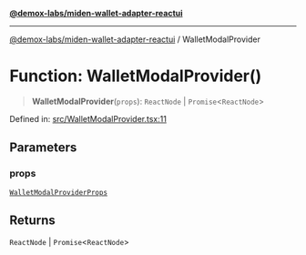 [**@demox-labs/miden-wallet-adapter-reactui**](../README.md)

***

[@demox-labs/miden-wallet-adapter-reactui](../globals.md) / WalletModalProvider

# Function: WalletModalProvider()

> **WalletModalProvider**(`props`): `ReactNode` \| `Promise`\<`ReactNode`\>

Defined in: [src/WalletModalProvider.tsx:11](https://github.com/demox-labs/miden-wallet-adapter/blob/be204aed4a2fe464b8d3fb58a33af058b069dafd/packages/ui/src/WalletModalProvider.tsx#L11)

## Parameters

### props

[`WalletModalProviderProps`](../interfaces/WalletModalProviderProps.md)

## Returns

`ReactNode` \| `Promise`\<`ReactNode`\>
